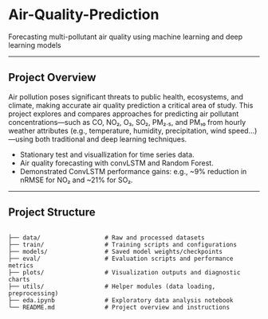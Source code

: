 # Air-Quality-Prediction

Forecasting multi-pollutant air quality using machine learning and deep learning models

---

##  Project Overview

Air pollution poses significant threats to public health, ecosystems, and climate, making accurate air quality prediction a critical area of study. This project explores and compares approaches for predicting air pollutant concentrations—such as CO, NO₂, O₃, SO₂, PM₂.₅, and PM₁₀ from hourly weather attributes (e.g., temperature, humidity,
precipitation, wind speed...) —using both traditional and deep learning techniques.

- Stationary test and visuallization for time series data.
- Air quality forecasting with convLSTM and Random Forest.
- Demonstrated ConvLSTM performance gains: e.g., ~9% reduction in nRMSE for NO₂ and ~21% for SO₂.

---

##  Project Structure

```

├── data/                  # Raw and processed datasets
├── train/                 # Training scripts and configurations
├── models/                # Saved model weights/checkpoints
├── eval/                  # Evaluation scripts and performance metrics
├── plots/                 # Visualization outputs and diagnostic charts
├── utils/                 # Helper modules (data loading, preprocessing)
├── eda.ipynb              # Exploratory data analysis notebook
└── README.md              # Project overview and instructions

```
